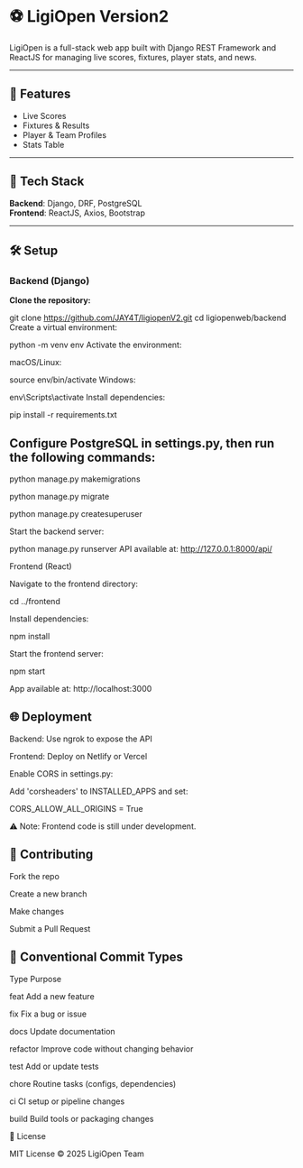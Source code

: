 # ⚽ LigiOpen Version2

LigiOpen is a full-stack web app built with Django REST Framework and ReactJS for managing live scores, fixtures, player stats, and news.

---

## 🌟 Features

- Live Scores  
- Fixtures & Results  
- Player & Team Profiles  
- Stats Table  

---

## 🚀 Tech Stack

**Backend**: Django, DRF, PostgreSQL  
**Frontend**: ReactJS, Axios, Bootstrap  

---

## 🛠️ Setup

### Backend (Django)

**Clone the repository:**

git clone https://github.com/JAY4T/ligiopenV2.git
cd ligiopenweb/backend
Create a virtual environment:


python -m venv env
Activate the environment:

macOS/Linux:


source env/bin/activate
Windows:


env\Scripts\activate
Install dependencies:


pip install -r requirements.txt

## Configure PostgreSQL in settings.py, then run the following commands:


python manage.py makemigrations

python manage.py migrate

python manage.py createsuperuser

Start the backend server:


python manage.py runserver
API available at: http://127.0.0.1:8000/api/

Frontend (React)

Navigate to the frontend directory:


cd ../frontend

Install dependencies:


npm install

Start the frontend server:


npm start

App available at: http://localhost:3000

## 🌐 Deployment

Backend: Use ngrok to expose the API

Frontend: Deploy on Netlify or Vercel

Enable CORS in settings.py:

Add 'corsheaders' to INSTALLED_APPS and set:


CORS_ALLOW_ALL_ORIGINS = True

⚠️ Note: Frontend code is still under development.

## 🤝 Contributing

Fork the repo

Create a new branch

Make changes

Submit a Pull Request

## 📌 Conventional Commit Types

Type	Purpose

feat	Add a new feature

fix	    Fix a bug or issue

docs	Update documentation

refactor	Improve code without changing behavior

test	Add or update tests

chore	Routine tasks (configs, dependencies)

ci	CI setup or pipeline changes

build	Build tools or packaging changes


🪪 License

MIT License © 2025 LigiOpen Team
